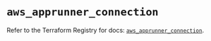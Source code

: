 # `aws_apprunner_connection`

Refer to the Terraform Registry for docs: [`aws_apprunner_connection`](https://registry.terraform.io/providers/hashicorp/aws/5.89.0/docs/resources/apprunner_connection).
